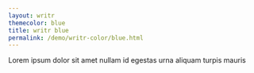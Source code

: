 ```yaml
---
layout: writr
themecolor: blue
title: writr blue
permalink: /demo/writr-color/blue.html
---
```


Lorem ipsum dolor sit amet nullam id egestas urna aliquam turpis mauris 
